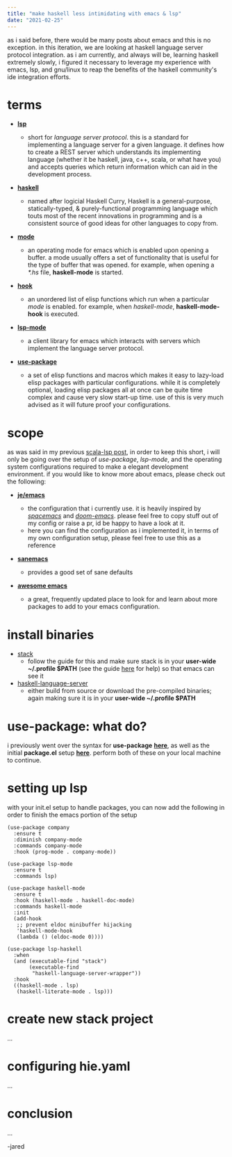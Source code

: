 ```yaml
---
title: "make haskell less intimidating with emacs & lsp"
date: "2021-02-25"
---
```


as i said before, there would be many posts about emacs and this is no exception. in this iteration, we are looking at haskell language server protocol integration. as i am currently, and always will be, learning haskell extremely slowly, i figured it necessary to leverage my experience with emacs, lsp, and gnu/linux to reap the benefits of the haskell community's ide integration efforts.

# terms

- **[lsp](https://github.com/microsoft/language-server-protocol)**
  - short for *language server protocol*. this is a standard for implementing a language server for a given language. it defines how to create a REST server which understands its implementing language (whether it be haskell, java, c++, scala, or what have you) and accepts queries which return information which can aid in the development process.

- **[haskell](https://www.haskell.org)**
  - named after logicial Haskell Curry, Haskell is a general-purpose, statically-typed, & purely-functional programming language which touts most of the recent innovations in programming and is a consistent source of good ideas for other languages to copy from.
  
- **[mode](https://www.gnu.org/software/emacs/manual/html_node/emacs/Modes.html)**
  - an operating mode for emacs which is enabled upon opening a buffer. a mode usually offers a set of functionality that is useful for the type of buffer that was opened. for example, when opening a *\*.hs* file, **haskell-mode** is started.

- **[hook](https://www.gnu.org/software/emacs/manual/html_node/elisp/Setting-Hooks.html)**
  - an unordered list of elisp functions which run when a particular *mode* is enabled. for example, when *haskell-mode*, **haskell-mode-hook** is executed.

- **[lsp-mode](https://github.com/emacs-lsp/lsp-mode)**
  - a client library for emacs which interacts with servers which implement the language server protocol.

- **[use-package](https://github.com/jwiegley/use-package)**
  - a set of elisp functions and macros which makes it easy to lazy-load elisp packages with particular configurations. while it is completely optional, loading elisp packages all at once can be quite time complex and cause very slow start-up time. use of this is very much advised as it will future proof your configurations.

# scope

as was said in my previous [scala-lsp post](/blog/posts/emacs-scala-env), in order to keep this short, i will only be going over the setup of *use-package*, *lsp-mode*, and the operating system configurations required to make a elegant development environment. if you would like to know more about emacs, please check out the following:

- **[je/emacs](http://github.com/lagooned/emacs)**
  - the configuration that i currently use. it is heavily inspired by *[spacemacs](https://www.spacemacs.org)* and *[doom-emacs](https://github.com/hlissner/doom-emacs)*. please feel free to copy stuff out of my config or raise a pr, id be happy to have a look at it.
  - here you can find the configuration as i implemented it, in terms of my own configuration setup, please feel free to use this as a reference

- **[sanemacs](https://sanemacs.com)**
  - provides a good set of sane defaults

- **[awesome emacs](https://github.com/emacs-tw/awesome-emacs)**
  - a great, frequently updated place to look for and learn about more packages to add to your emacs configuration.

# install binaries

- [stack](https://docs.haskellstack.org/en/stable/README/#the-haskell-tool-stack)
  - follow the guide for this and make sure stack is in your **user-wide ~/.profile $PATH** (see the guide [here](https://stackabuse.com/how-to-permanently-set-path-in-linux/#usingaprofilefiletosetyourpath) for help) so that emacs can see it
- [haskell-language-server](https://github.com/haskell/haskell-language-server)
  - either build from source or download the pre-compiled binaries; again making sure it is in your **user-wide ~/.profile $PATH** 

# use-package: what do?

i previously went over the syntax for **use-package** **[here](/blog/posts/emacs-scala-env#using-use-package)**, as well as the initial **package.el** setup **[here](/blog/posts/emacs-scala-env#setting-up-package-el)**. perform both of these on your local machine to continue.

# setting up lsp

with your init.el setup to handle packages, you can now add the following in order to finish the emacs portion of the setup

```elisp
(use-package company
  :ensure t
  :diminish company-mode
  :commands company-mode
  :hook (prog-mode . company-mode))

(use-package lsp-mode
  :ensure t
  :commands lsp)

(use-package haskell-mode
  :ensure t
  :hook (haskell-mode . haskell-doc-mode)
  :commands haskell-mode
  :init
  (add-hook
   ;; prevent eldoc minibuffer hijacking
   'haskell-mode-hook
   (lambda () (eldoc-mode 0))))

(use-package lsp-haskell
  :when
  (and (executable-find "stack")
       (executable-find
        "haskell-language-server-wrapper"))
  :hook
  ((haskell-mode . lsp)
   (haskell-literate-mode . lsp)))
```

# create new stack project

...

# configuring hie.yaml

...

# conclusion

...

-jared
